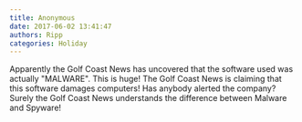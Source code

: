 ```yaml
---
title: Anonymous
date: 2017-06-02 13:41:47
authors: Ripp
categories: Holiday
---
```


 Apparently the Golf Coast News has uncovered that the software used was actually "MALWARE". This is huge! The Golf Coast News is claiming that this software damages computers! Has anybody alerted the company? Surely the Golf Coast News understands the difference between Malware and Spyware!